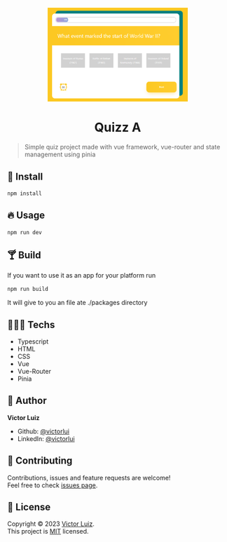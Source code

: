 <p align="center">
<img src=".github/screenshot.png" width="320px"/>
</p>
<h1 align="center">Quizz A</h1>

> Simple quiz project made with vue framework, vue-router and state management using pinia

## 🎉 Install

```sh
npm install
```

## 🔥 Usage

```sh
npm run dev
```

## 🍸 Build

If you want to use it as an app for your platform run

```sh
npm run build
```

It will give to you an file ate ./packages directory

## 👨🏾‍💻 Techs

- Typescript
- HTML
- CSS
- Vue
- Vue-Router
- Pinia

## 👤 Author

**Victor Luiz**

- Github: [@victorlui](https://github.com/victorlui)
- LinkedIn: [@victorlui](https://linkedin.com/in/victor-gonzalez-071913122/o)

## 🤝 Contributing

Contributions, issues and feature requests are welcome!<br />Feel free to check [issues page](https://github.com/victorlui/quizz/issues).

## 📝 License

Copyright © 2023 [Victor Luiz](https://github.com/victorlui).<br />
This project is [MIT](https://github.com/victorlui/Quizz/blob/master/LICENSE) licensed.
